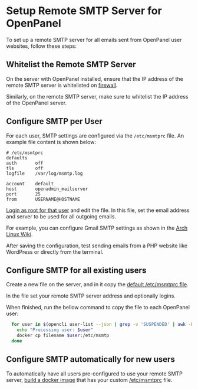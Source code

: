 # Setup Remote SMTP Server for OpenPanel

To set up a remote SMTP server for all emails sent from OpenPanel user websites, follow these steps:

## Whitelist the Remote SMTP Server

On the server with OpenPanel installed, ensure that the IP address of the remote SMTP server is whitelisted on [firewall](/docs/admin/security/firewall/).

Similarly, on the remote SMTP server, make sure to whitelist the IP address of the OpenPanel server.


## Configure SMTP per User

For each user, SMTP settings are configured via the `/etc/msmtprc` file. An example file content is shown below:

```
# /etc/msmtprc
defaults
auth       off
tls        off
logfile    /var/log/msmtp.log

account    default
host       openadmin_mailserver
port       25
from       USERNAME@HOSTNAME
```

[Login as root for that user](https://dev.openpanel.com/cli/commands.html#Login-as-User) and edit the file. In this file, set the email address and server to be used for all outgoing emails. 

For example, you can configure Gmail SMTP settings as shown in the [Arch Linux Wiki](https://wiki.archlinux.org/title/Msmtp).

After saving the configuration, test sending emails from a PHP website like WordPress or directly from the terminal.


## Configure SMTP for all existing users

Create a new file on the server, and in it copy the [default /etc/msmtprc file](https://github.com/stefanpejcic/OpenPanel/blob/main/docker/apache/email/msmtprc).

In the file set your remote SMTP server address and optionally logins.

When finished, run the bellow command to copy the file to each OpenPanel user:

```bash
  for user in $(opencli user-list --json | grep -v 'SUSPENDED' | awk -F'"' '/username/ {print $4}'); do
    echo "Processing user: $user"
    docker cp filename $user:/etc/msmtp
  done
```


## Configure SMTP automatically for new users

To automatically have all users pre-configured to use your remote SMTP server, [build a docker image](/docs/articles/docker/building_a_docker_image_example_include_php_ioncubeloader/) that has your custom [/etc/msmtprc](https://github.com/stefanpejcic/OpenPanel/blob/main/docker/apache/email/msmtprc) file.
